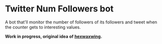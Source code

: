 # Twitter Num Followers bot

A bot that'll monitor the number of followers of its followers and tweet when the counter gets to interesting values.

**Work in progress, original idea of [hexwaxwing](https://twitter.com/hexwaxwing).**
